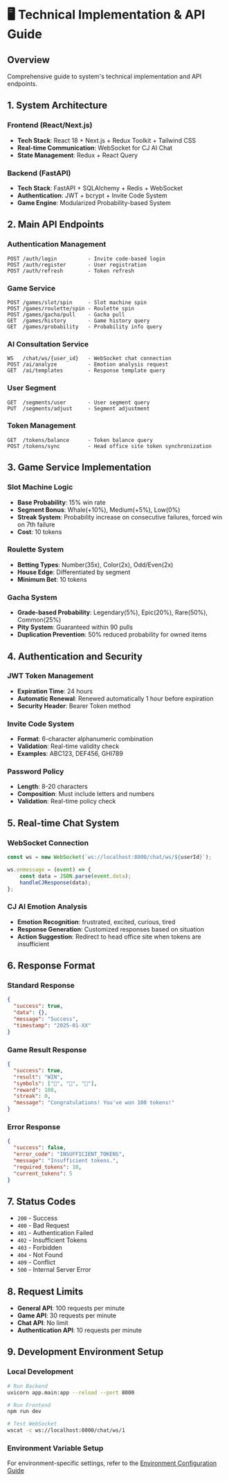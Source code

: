 # 🖥️ Technical Implementation & API Guide

## Overview
Comprehensive guide to system's technical implementation and API endpoints.

## 1. System Architecture

### Frontend (React/Next.js)
- **Tech Stack**: React 18 + Next.js + Redux Toolkit + Tailwind CSS
- **Real-time Communication**: WebSocket for CJ AI Chat
- **State Management**: Redux + React Query

### Backend (FastAPI)
- **Tech Stack**: FastAPI + SQLAlchemy + Redis + WebSocket
- **Authentication**: JWT + bcrypt + Invite Code System
- **Game Engine**: Modularized Probability-based System

## 2. Main API Endpoints

### Authentication Management
```
POST /auth/login          - Invite code-based login
POST /auth/register       - User registration
POST /auth/refresh        - Token refresh
```

### Game Service
```
POST /games/slot/spin     - Slot machine spin
POST /games/roulette/spin - Roulette spin  
POST /games/gacha/pull    - Gacha pull
GET  /games/history       - Game history query
GET  /games/probability   - Probability info query
```

### AI Consultation Service
```
WS   /chat/ws/{user_id}   - WebSocket chat connection
POST /ai/analyze          - Emotion analysis request
GET  /ai/templates        - Response template query
```

### User Segment
```
GET  /segments/user       - User segment query
PUT  /segments/adjust     - Segment adjustment
```

### Token Management
```
GET  /tokens/balance      - Token balance query
POST /tokens/sync         - Head office site token synchronization
```

## 3. Game Service Implementation

### Slot Machine Logic
- **Base Probability**: 15% win rate
- **Segment Bonus**: Whale(+10%), Medium(+5%), Low(0%)
- **Streak System**: Probability increase on consecutive failures, forced win on 7th failure
- **Cost**: 10 tokens

### Roulette System
- **Betting Types**: Number(35x), Color(2x), Odd/Even(2x)
- **House Edge**: Differentiated by segment
- **Minimum Bet**: 10 tokens

### Gacha System
- **Grade-based Probability**: Legendary(5%), Epic(20%), Rare(50%), Common(25%)
- **Pity System**: Guaranteed within 90 pulls
- **Duplication Prevention**: 50% reduced probability for owned items

## 4. Authentication and Security

### JWT Token Management
- **Expiration Time**: 24 hours
- **Automatic Renewal**: Renewed automatically 1 hour before expiration
- **Security Header**: Bearer Token method

### Invite Code System
- **Format**: 6-character alphanumeric combination
- **Validation**: Real-time validity check
- **Examples**: ABC123, DEF456, GHI789

### Password Policy
- **Length**: 8-20 characters
- **Composition**: Must include letters and numbers
- **Validation**: Real-time policy check

## 5. Real-time Chat System

### WebSocket Connection
```javascript
const ws = new WebSocket(`ws://localhost:8000/chat/ws/${userId}`);

ws.onmessage = (event) => {
    const data = JSON.parse(event.data);
    handleCJResponse(data);
};
```

### CJ AI Emotion Analysis
- **Emotion Recognition**: frustrated, excited, curious, tired
- **Response Generation**: Customized responses based on situation
- **Action Suggestion**: Redirect to head office site when tokens are insufficient

## 6. Response Format

### Standard Response
```json
{
  "success": true,
  "data": {},
  "message": "Success",
  "timestamp": "2025-01-XX"
}
```

### Game Result Response
```json
{
  "success": true,
  "result": "WIN",
  "symbols": ["🍒", "🍒", "🍒"],
  "reward": 100,
  "streak": 0,
  "message": "Congratulations! You've won 100 tokens!"
}
```

### Error Response
```json
{
  "success": false,
  "error_code": "INSUFFICIENT_TOKENS",
  "message": "Insufficient tokens.",
  "required_tokens": 10,
  "current_tokens": 5
}
```

## 7. Status Codes

- `200` - Success
- `400` - Bad Request
- `401` - Authentication Failed  
- `402` - Insufficient Tokens
- `403` - Forbidden
- `404` - Not Found
- `409` - Conflict
- `500` - Internal Server Error

## 8. Request Limits

- **General API**: 100 requests per minute
- **Game API**: 30 requests per minute
- **Chat API**: No limit
- **Authentication API**: 10 requests per minute

## 9. Development Environment Setup

### Local Development
```bash
# Run Backend
uvicorn app.main:app --reload --port 8000

# Run Frontend  
npm run dev

# Test WebSocket
wscat -c ws://localhost:8000/chat/ws/1
```

### Environment Variable Setup
For environment-specific settings, refer to the [Environment Configuration Guide](./13-environment-config.md)
